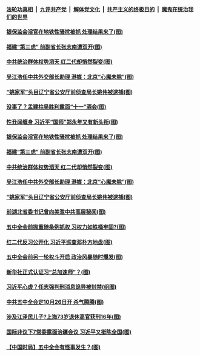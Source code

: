 ####  [法轮功真相](../../../../basic/blob/master/README.md?t=10011131) &nbsp;|&nbsp; [九评共产党](../../../../9ping.md/blob/master/README.md?t=10011131) &nbsp;|&nbsp; [解体党文化](../../../../jtdwh.md/blob/master/README.md?t=10011131)  &nbsp;|&nbsp; [共产主义的终极目的](../../../../gczydzjmd.md/blob/master/README.md?t=10011131) &nbsp;|&nbsp; [魔鬼在统治我们的世界](../../../../mgztzwmdsj.md/blob/master/README.md?t=10011131) 

#### [银保监会淫官在地铁性骚扰被抓 处理结果来了(图)](../pages/p2/947821.md?t=10011131) 

#### [福建“第三虎” 前副省长张志南遭双开(图)](../pages/p2/947794.md?t=10011131) 

#### [中共统治群体权势滔天 红二代却悄然裂变(图)](../pages/p2/947672.md?t=10011131) 


#### [吴江浩任中共外交部长助理 港媒：北京“心魔未除”(图)](../pages/p2/947753.md?t=10011131) 

#### [“姚家军”头目辽宁省公安厅前侦查局长姚伟被逮捕(图)](../pages/p2/947743.md?t=10011131) 

#### [没事了？孟建柱吴胜利露面“十一”酒会(图)](../pages/p2/947837.md?t=10011131) 

#### [性丑闻缠身 习近平“国师”郑永年又有新头衔(图)](../pages/p2/947831.md?t=10011131) 

#### [银保监会淫官在地铁性骚扰被抓 处理结果来了(图)](../pages/p2/947821.md?t=10011131) 

#### [福建“第三虎” 前副省长张志南遭双开(图)](../pages/p2/947794.md?t=10011131) 

#### [中共统治群体权势滔天 红二代却悄然裂变(图)](../pages/p2/947672.md?t=10011131) 


#### [吴江浩任中共外交部长助理 港媒：北京“心魔未除”(图)](../pages/p2/947753.md?t=10011131) 

#### [“姚家军”头目辽宁省公安厅前侦查局长姚伟被逮捕(图)](../pages/p2/947743.md?t=10011131) 

#### [前湖北省委书记曾向美泄中共高层秘闻(图)](../pages/p2/947750.md?t=10011131) 

#### [五中全会前抛重磅条例抓权 习权力如铁桶牢固?(图)](../pages/p2/947678.md?t=10011131) 


#### [红二代反习公开化 习近平巡查邓朴方地盘(图)](../pages/p2/947663.md?t=10011131) 

#### [五中全会前另一轮权斗开启 政治风暴随时爆发(图)](../pages/p2/947658.md?t=10011131) 

#### [新华社正式认证习“总加速师”？(图)](../pages/p2/947640.md?t=10011131) 

#### [习近平心虚？任志强判刑消息诡异被封禁(组图)](../pages/p2/947588.md?t=10011131) 


#### [中共五中全会定10月26日开 杀气腾腾(图)](../pages/p2/947574.md?t=10011131) 

#### [涉及江泽民儿子?上海73岁退休高官获刑16年(图)](../pages/p2/947527.md?t=10011131) 

#### [国际非议下7常委露面治疆会议 习近平又挺陈全国(图)](../pages/p2/947522.md?t=10011131) 

#### [【中国时局】五中全会有怪事发生？(图)](../pages/p2/947473.md?t=10011131) 

